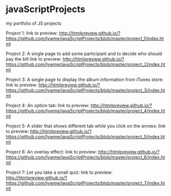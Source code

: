 # javaScriptProjects
my portfolio of JS projects

Project 1:
link to preview: http://htmlpreview.github.io/?https://github.com/lywme/javaScriptProjects/blob/master/project_1/index.html


Project 2:
A single page to add some participant and to decide who should pay the bill
link to preview: http://htmlpreview.github.io/?https://github.com/lywme/javaScriptProjects/blob/master/project_2/index.html


Project 3:
A single page to display the album information from iTunes store:
link to preview: http://htmlpreview.github.io/?https://github.com/lywme/javaScriptProjects/blob/master/project_3/index.html

Project 4:
An option tab:
link to preview: http://htmlpreview.github.io/?https://github.com/lywme/javaScriptProjects/blob/master/project_4/index.html

Project 5:
A slider that shows different tab while you click on the arrows:
link to preview: http://htmlpreview.github.io/?https://github.com/lywme/javaScriptProjects/blob/master/project_5/index.html

Project 6:
An overlay effect:
link to preview: http://htmlpreview.github.io/?https://github.com/lywme/javaScriptProjects/blob/master/project_6/index.html

Project 7:
Let you take a small quiz:
link to preview: http://htmlpreview.github.io/?https://github.com/lywme/javaScriptProjects/blob/master/project_7/index.html
